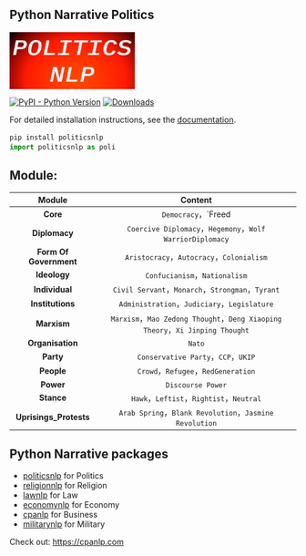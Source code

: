 

## Python Narrative Politics
 <img src="https://raw.githubusercontent.com/python-narrative/politicsnlp/main/politics.jpg" width = "220" height = "100" alt="logo" align=center />

<br/>

[![PyPI - Python Version](https://img.shields.io/static/v1?label=pypi&message=v0.0.16&color=blue)](https://pypi.org/project/politicsnlp/)
[![Downloads](https://static.pepy.tech/badge/politicsnlp/week)](https://pepy.tech/project/politicsnlp)

For detailed installation instructions, see the
[documentation](https://cpanlp.com/documentation).

```python
pip install politicsnlp
import politicsnlp as poli
```


## Module:
|  Module   | Content  |
|  :----:  | :----:  |
| **Core**  | `Democracy`，`Freed|
| **Diplomacy**  | `Coercive Diplomacy`，`Hegemony`，`Wolf WarriorDiplomacy`|
| **Form Of Government**  | `Aristocracy`，`Autocracy`，`Colonialism`|
| **Ideology**  | `Confucianism`，`Nationalism`|
| **Individual**  | `Civil Servant`，`Monarch`，`Strongman`，`Tyrant`|
| **Institutions**  | `Administration`，`Judiciary`，`Legislature`|
| **Marxism**  | `Marxism`，`Mao Zedong Thought`，`Deng Xiaoping Theory`，`Xi Jinping Thought`|
| **Organisation**  | `Nato`|
| **Party**  | `Conservative Party`，`CCP`，`UKIP`|
| **People**  | `Crowd`，`Refugee`，`RedGeneration`|
| **Power**  | `Discourse Power`|
| **Stance**  | `Hawk`，`Leftist`，`Rightist`，`Neutral`|
| **Uprisings_Protests**  | `Arab Spring`，`Blank Revolution`，`Jasmine Revolution`|


## Python Narrative packages
- [politicsnlp](https://pypi.org/project/politicsnlp/) for Politics
- [religionnlp](https://pypi.org/project/religionnlp/) for Religion
- [lawnlp](https://pypi.org/project/lawnlp/) for Law
- [economynlp](https://pypi.org/project/economynlp/) 
for Economy
- [cpanlp](https://pypi.org/project/cpanlp/) for 
Business
- [militarynlp](https://pypi.org/project/militarynlp/) for Military

Check out: https://cpanlp.com